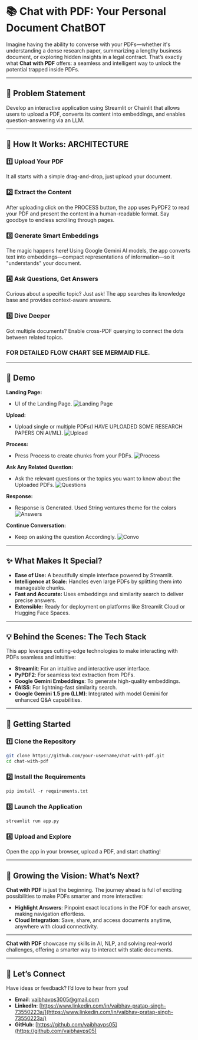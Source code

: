 # 📚 Chat with PDF: Your Personal Document ChatBOT

Imagine having the ability to converse with your PDFs—whether it's understanding a dense research paper, summarizing a lengthy business document, or exploring hidden insights in a legal contract. That’s exactly what **Chat with PDF** offers: a seamless and intelligent way to unlock the potential trapped inside PDFs.

---

## 🎯 Problem Statement

Develop an interactive application using Streamlit or Chainlit that allows users to upload a PDF, converts its content into embeddings, and enables question-answering via an LLM.

---

## 🚀 How It Works: ARCHITECTURE

### 1️⃣ Upload Your PDF  
It all starts with a simple drag-and-drop, just upload your document.

### 2️⃣ Extract the Content  
After uploading click on the PROCESS button, the app uses PyPDF2 to read your PDF and present the content in a human-readable format. Say goodbye to endless scrolling through pages.

### 3️⃣ Generate Smart Embeddings  
The magic happens here! Using Google Gemini AI models, the app converts text into embeddings—compact representations of information—so it "understands" your document.

### 4️⃣ Ask Questions, Get Answers  
Curious about a specific topic? Just ask! The app searches its knowledge base and provides context-aware answers.

### 5️⃣ Dive Deeper  
Got multiple documents? Enable cross-PDF querying to connect the dots between related topics.

### FOR DETAILED FLOW CHART SEE MERMAID FILE.
---

## 💌 Demo

**Landing Page:**
- UI of the Landing Page.
![Landing Page](./img/land-page.png)

**Upload:**
- Upload single or multiple PDFs(I HAVE UPLOADED SOME RESEARCH PAPERS ON AI/ML).
![Upload](./img/upload.png)

**Process:**
- Press Process to create chunks from your PDFs.
![Process](./img/process.png)

**Ask Any Related Question:**
- Ask the relevant questions or the topics you want to know about the Uploaded PDFs.
![Questions](./img/question.png)

**Response:**
- Response is Generated. Used String ventures theme for the colors
![Answers](./img/answer.png)

**Continue Conversation:**
- Keep on asking the question Accordingly.
![Convo](./img/convo.png)




---

## ✨ What Makes It Special?

- **Ease of Use:** A beautifully simple interface powered by Streamlit.  
- **Intelligence at Scale:** Handles even large PDFs by splitting them into manageable chunks.  
- **Fast and Accurate:** Uses embeddings and similarity search to deliver precise answers.  
- **Extensible:** Ready for deployment on platforms like Streamlit Cloud or Hugging Face Spaces.  

---

## 💡 Behind the Scenes: The Tech Stack

This app leverages cutting-edge technologies to make interacting with PDFs seamless and intuitive:

- **Streamlit**: For an intuitive and interactive user interface.  
- **PyPDF2**: For seamless text extraction from PDFs.  
- **Google Gemini Embeddings**: To generate high-quality embeddings.  
- **FAISS**: For lightning-fast similarity search.  
- **Google Gemini 1.5 pro (LLM)**: Integrated with model Gemini for enhanced Q&A capabilities.  

---
## 🎯 Getting Started

### 1️⃣ Clone the Repository
```bash 
git clone https://github.com/your-username/chat-with-pdf.git
cd chat-with-pdf 
```
### 2️⃣ Install the Requirements
```python
pip install -r requirements.txt
```
### 3️⃣ Launch the Application
``` python
streamlit run app.py
```
### 4️⃣ Upload and Explore

Open the app in your browser, upload a PDF, and start chatting!


---

## 🌱 Growing the Vision: What’s Next?

**Chat with PDF** is just the beginning. The journey ahead is full of exciting possibilities to make PDFs smarter and more interactive:

- **Highlight Answers**: Pinpoint exact locations in the PDF for each answer, making navigation effortless.
- **Cloud Integration**: Save, share, and access documents anytime, anywhere with cloud connectivity.  

---



**Chat with PDF** showcase my skills in AI, NLP, and solving real-world challenges, offering a smarter way to interact with static documents.

---

## 🤝 Let’s Connect

Have ideas or feedback? I’d love to hear from you!  

- **Email**: [vaibhavps3005@gmail.com](mailto:vaibhavps3005@gmail.com)  
- **LinkedIn**: [https://www.linkedin.com/in/vaibhav-pratap-singh-73550223a/](https://www.linkedin.com/in/vaibhav-pratap-singh-73550223a/)  
- **GitHub**: [https://github.com/vaibhavps05](https://github.com/vaibhavps05)  



